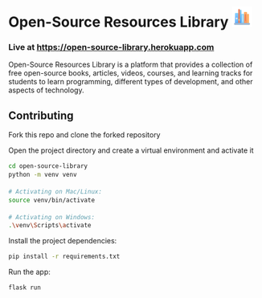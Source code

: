 # Open-Source Resources Library <img src="https://github.com/ovezovs/open-source-library/blob/master/flask-app/static/images/library-new.png" alt="Open Source Library Logo" width="40" height="40">
### Live at https://open-source-library.herokuapp.com

Open-Source Resources Library is a platform that provides a collection of free open-source books, articles, videos, courses, and learning tracks for students to learn programming, different types of development, and other aspects of technology.

## Contributing
Fork this repo and clone the forked repository

Open the project directory and create a virtual environment and activate it
```bash
cd open-source-library
python -m venv venv

# Activating on Mac/Linux:
source venv/bin/activate

# Activating on Windows:
.\venv\Scripts\activate
```

Install the project dependencies:
```bash
pip install -r requirements.txt
```

Run the app:
```bash
flask run
```
